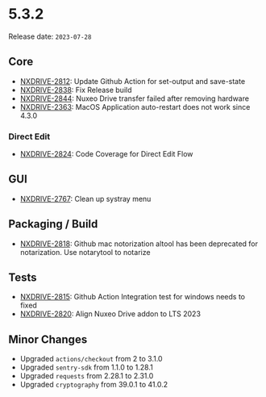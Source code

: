 # 5.3.2

Release date: `2023-07-28`

## Core

- [NXDRIVE-2812](https://hyland.atlassian.net/browse/NXDRIVE-2812): Update Github Action for set-output and save-state
- [NXDRIVE-2838](https://hyland.atlassian.net/browse/NXDRIVE-2838): Fix Release build
- [NXDRIVE-2844](https://hyland.atlassian.net/browse/NXDRIVE-2844): Nuxeo Drive transfer failed after removing hardware
- [NXDRIVE-2363](https://hyland.atlassian.net/browse/NXDRIVE-2363): MacOS Application auto-restart does not work since 4.3.0

### Direct Edit

- [NXDRIVE-2824](https://hyland.atlassian.net/browse/NXDRIVE-2824): Code Coverage for Direct Edit Flow

## GUI

- [NXDRIVE-2767](https://hyland.atlassian.net/browse/NXDRIVE-2767): Clean up systray menu

## Packaging / Build

- [NXDRIVE-2818](https://hyland.atlassian.net/browse/NXDRIVE-2818): Github mac notorization altool has been deprecated for notarization. Use notarytool to notarize

## Tests

- [NXDRIVE-2815](https://hyland.atlassian.net/browse/NXDRIVE-2815): Github Action Integration test for windows needs to fixed
- [NXDRIVE-2820](https://hyland.atlassian.net/browse/NXDRIVE-2820): Align Nuxeo Drive addon to LTS 2023

## Minor Changes

- Upgraded `actions/checkout` from 2 to 3.1.0
- Upgraded `sentry-sdk` from 1.1.0 to 1.28.1
- Upgraded `requests` from 2.28.1 to 2.31.0
- Upgraded `cryptography` from 39.0.1 to 41.0.2
